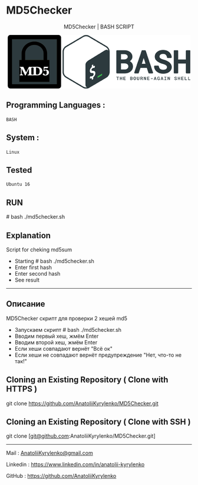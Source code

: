 # MD5Checker
<p align="center">MD5Checker | BASH SCRIPT</p>
<p align="center">
  <img src ="https://github.com/AnatoliiKyrylenko/MD5Checker/blob/master/imageb1.png"/>
      <img src ="https://github.com/AnatoliiKyrylenko/MD5Checker/blob/master/imageb2.png"/>
</p>

## Programming Languages :

    BASH

## System :

    Linux

## Tested  

    Ubuntu 16

## RUN

\# bash ./md5checker.sh

## Explanation
Script for cheking md5sum
* Starting # bash ./md5checker.sh
* Enter first hash
* Enter second hash
* See result
***
## Описание
MD5Checker скрипт для проверки 2 хешей md5
* Запускаем скрипт # bash ./md5checker.sh
* Вводим первый хеш, жмём Enter
* Вводим второй хеш, жмём Enter
* Если хеши совпадают вернёт "Всё ок"
* Если хеши не совпадают вернёт предупреждение "Нет, что-то не так!"

## Cloning an Existing Repository ( Clone with HTTPS )

git clone https://github.com/AnatoliiKyrylenko/MD5Checker.git

## Cloning an Existing Repository ( Clone with SSH )

git clone [git@github.com\:AnatoliiKyrylenko/MD5Checker.git]

---

Mail : AnatoliiKyrylenko@gmail.com

Linkedin : https://www.linkedin.com/in/anatolii-kyrylenko

GitHub : https://github.com/AnatoliiKyrylenko
